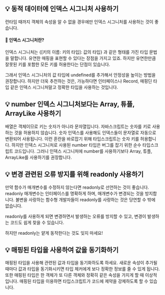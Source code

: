 ## 💡 동적 데이터에 인덱스 시그니처 사용하기

런타임 때까지 객체의 속성을 알 수 없을 경우에만 인덱스 시그니처를 사용하는 것이 좋습니다.

#### 🤔 인덱스 시그니처란?

인덱스 시그니처는 {[키의 이름: 키의 타입]: 값의 타입} 과 같은 형태를 가진 타입 문법을 말합니다. 유연한 매핑을 표현할 수 있다는 장점을 가지고 있죠. 하지만 유연한만큼 잘못된 키를 포함한 모든 키를 허용한다는 단점이 있습니다.

그래서 인덱스 시그니처의 값 타입에 undefined를 추가해서 안정성을 높이는 방법을 권장합니다. 하지만 더욱 추천하는 것은, 가능하다면 인터페이스나 Record, 매핑딘 타입 같은 인덱스 시그니처말고 정확한 타입을 사용하는 것입니다.

## 💡 number 인덱스 시그니처보다는 Array, 튜플, ArrayLike 사용하기

배열은 객체이므로 키는 숫자가 아니라 문자열입니다. 자바스크립트는 숫자를 키로 사용하는 것을 허용하지 않습니다. 숫자 인덱스를 사용해도 인덱스들이 문자열로 자동으로 변환되어 사용됩니다. 이런 혼란을 바로잡기 위해 타입스크립트는 숫자 키를 허용합니다. 하지만 인덱스 시그니처로 사용된 number 타입은 버그를 잡기 위한 순수 타입스크립트 코드입니다. 그러니 인덱스 시그니처에 number를 사용하기보다 Array, 튜플, ArrayLike를 사용하기를 권장합니다.

## 💡 변경 관련된 오류 방지를 위해 readonly 사용하기

만약 함수가 매개변수를 수정하지 않는다면 readonly로 선언하는 것이 좋습니다. readonly 매개변수는 인터페이스를 명확하게 하며, 매개변수가 변경되는 것을 방지합니다. 불변을 사랑하는 함수형 개발자들이 readonly를 사랑하는 것은 당연할 수 밖에 없습니다.

readonly를 사용하게 되면 변경하면서 발생하는 오류를 방지할 수 있고, 변경이 발생하는 코드도 쉽게 찾을 수 있습니다.

하지만 readonly는 얕게 동작한다는 것도 잊지 마세요!

## 💡 매핑된 타입을 사용하여 값을 동기화하기

매핑된 타입을 사용해 관련된 값과 타입을 동기화하도록 하세요. 새로운 속성이 추가될 때마다 값과 타입을 동기화시키면 타입 체커에게 보다 정확한 정보를 줄 수 있게 됩니다. 또한 매핑된 타입은 한 객체가 또 다른 객체와 정확히 같은 속성을 가지게 할 때 이상적입니다. 매핑된 타입을 이용하면 타입스크립트가 코드에 제약을 강제하도록 할 수 있습니다.
